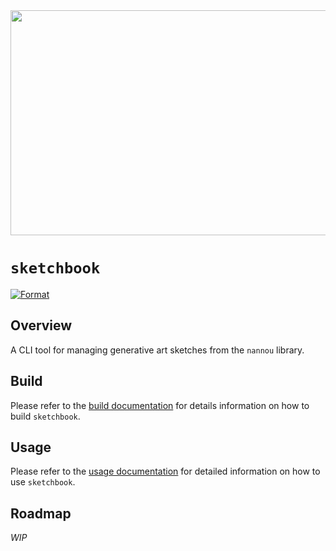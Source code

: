 <img src="https://user-images.githubusercontent.com/44885822/154867185-cf702efe-e92d-44e9-a82c-3a960b9e610b.png" data-canonical-src="https://user-images.githubusercontent.com/44885822/154867185-cf702efe-e92d-44e9-a82c-3a960b9e610b.png" width="1280" height="360" />

# `sketchbook`
[![Format](https://github.com/maxwellmattryan/sketchbook/actions/workflows/ci.format.yml/badge.svg?branch=develop&event=push)](https://github.com/maxwellmattryan/sketchbook/actions/workflows/ci.format.yml)

## Overview
A CLI tool for managing generative art sketches from the `nannou` library.

## Build
Please refer to the [build documentation](./docs/BUILD.md) for details information on how to build `sketchbook`.

## Usage
Please refer to the [usage documentation](./docs/USAGE.md) for detailed information on how to use `sketchbook`.

## Roadmap
_WIP_
